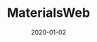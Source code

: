 ---
title: MaterialsWeb
layout: home
modal-id: 2
date: 2020-01-02
img: img/portfolio/materialsweb.png
alt: image-alt
category: Web Development
action: <a href="https://materialsweb.org">Visit the site</a>
description: Materialsweb is an online repository of electronic structure data for 2D and bulk layered materials. I built this Django website while working on my PhD in Richard Hennig's group in Florida. Members of his group now maintain the site.
---